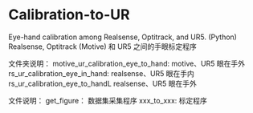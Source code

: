 # Calibration-to-UR
Eye-hand calibration among Realsense, Optitrack, and UR5. (Python)
Realsense, Optitrack (Motive) 和 UR5 之间的手眼标定程序

文件夹说明：
motive_ur_calibration_eye_to_hand:  motive、UR5 眼在手外
rs_ur_calibration_eye_in_hand:      realsense、UR5 眼在手内
rs_ur_calibration_eye_to_handL      realsense、UR5 眼在手外

文件说明：
get_figure：                   数据集采集程序
xxx_to_xxx:                    标定程序

